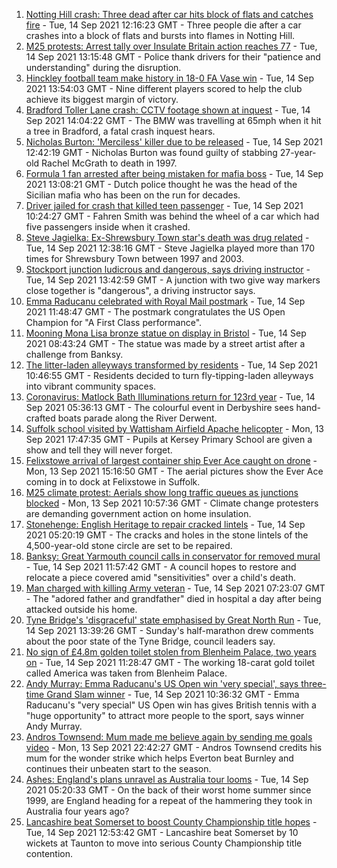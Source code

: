 1. [Notting Hill crash: Three dead after car hits block of flats and catches fire](https://www.bbc.co.uk/news/uk-england-london-58555703?at_medium=RSS&at_campaign=KARANGA) - Tue, 14 Sep 2021 12:16:23 GMT - Three people die after a car crashes into a block of flats and bursts into flames in Notting Hill.
2. [M25 protests: Arrest tally over Insulate Britain action reaches 77](https://www.bbc.co.uk/news/uk-england-beds-bucks-herts-58558355?at_medium=RSS&at_campaign=KARANGA) - Tue, 14 Sep 2021 13:15:48 GMT - Police thank drivers for their "patience and understanding" during the disruption.
3. [Hinckley football team make history in 18-0 FA Vase win](https://www.bbc.co.uk/news/uk-england-leicestershire-58555114?at_medium=RSS&at_campaign=KARANGA) - Tue, 14 Sep 2021 13:54:03 GMT - Nine different players scored to help the club achieve its biggest margin of victory.
4. [Bradford Toller Lane crash: CCTV footage shown at inquest](https://www.bbc.co.uk/news/uk-england-leeds-58550815?at_medium=RSS&at_campaign=KARANGA) - Tue, 14 Sep 2021 14:04:22 GMT - The BMW was travelling at 65mph when it hit a tree in Bradford, a fatal crash inquest hears.
5. [Nicholas Burton: 'Merciless' killer due to be released](https://www.bbc.co.uk/news/uk-england-merseyside-58558386?at_medium=RSS&at_campaign=KARANGA) - Tue, 14 Sep 2021 12:42:19 GMT - Nicholas Burton was found guilty of stabbing 27-year-old Rachel McGrath to death in 1997.
6. [Formula 1 fan arrested after being mistaken for mafia boss](https://www.bbc.co.uk/news/uk-england-merseyside-58559255?at_medium=RSS&at_campaign=KARANGA) - Tue, 14 Sep 2021 13:08:21 GMT - Dutch police thought he was the head of the Sicilian mafia who has been on the run for decades.
7. [Driver jailed for crash that killed teen passenger](https://www.bbc.co.uk/news/uk-england-kent-58557717?at_medium=RSS&at_campaign=KARANGA) - Tue, 14 Sep 2021 10:24:27 GMT - Fahren Smith was behind the wheel of a car which had five passengers inside when it crashed.
8. [Steve Jagielka: Ex-Shrewsbury Town star's death was drug related](https://www.bbc.co.uk/news/uk-england-shropshire-58557294?at_medium=RSS&at_campaign=KARANGA) - Tue, 14 Sep 2021 12:38:16 GMT - Steve Jagielka played more than 170 times for Shrewsbury Town between 1997 and 2003.
9. [Stockport junction ludicrous and dangerous, says driving instructor](https://www.bbc.co.uk/news/uk-england-manchester-58559518?at_medium=RSS&at_campaign=KARANGA) - Tue, 14 Sep 2021 13:42:59 GMT - A junction with two give way markers close together is "dangerous", a driving instructor says.
10. [Emma Raducanu celebrated with Royal Mail postmark](https://www.bbc.co.uk/news/uk-england-london-58559485?at_medium=RSS&at_campaign=KARANGA) - Tue, 14 Sep 2021 11:48:47 GMT - The postmark congratulates the US Open Champion for "A First Class performance".
11. [Mooning Mona Lisa bronze statue on display in Bristol](https://www.bbc.co.uk/news/uk-england-bristol-58552412?at_medium=RSS&at_campaign=KARANGA) - Tue, 14 Sep 2021 08:43:24 GMT - The statue was made by a street artist after a challenge from Banksy.
12. [The litter-laden alleyways transformed by residents](https://www.bbc.co.uk/news/uk-england-tees-58559600?at_medium=RSS&at_campaign=KARANGA) - Tue, 14 Sep 2021 10:46:55 GMT - Residents decided to turn fly-tipping-laden alleyways into vibrant community spaces.
13. [Coronavirus: Matlock Bath Illuminations return for 123rd year](https://www.bbc.co.uk/news/uk-england-derbyshire-58552659?at_medium=RSS&at_campaign=KARANGA) - Tue, 14 Sep 2021 05:36:13 GMT - The colourful event in Derbyshire sees hand-crafted boats parade along the River Derwent.
14. [Suffolk school visited by Wattisham Airfield Apache helicopter](https://www.bbc.co.uk/news/uk-england-suffolk-58552257?at_medium=RSS&at_campaign=KARANGA) - Mon, 13 Sep 2021 17:47:35 GMT - Pupils at Kersey Primary School are given a show and tell they will never forget.
15. [Felixstowe arrival of largest container ship Ever Ace caught on drone](https://www.bbc.co.uk/news/uk-england-suffolk-58550645?at_medium=RSS&at_campaign=KARANGA) - Mon, 13 Sep 2021 15:16:50 GMT - The aerial pictures show the Ever Ace coming in to dock at Felixstowe in Suffolk.
16. [M25 climate protest: Aerials show long traffic queues as junctions blocked](https://www.bbc.co.uk/news/uk-58544189?at_medium=RSS&at_campaign=KARANGA) - Mon, 13 Sep 2021 10:57:36 GMT - Climate change protesters are demanding government action on home insulation.
17. [Stonehenge: English Heritage to repair cracked lintels](https://www.bbc.co.uk/news/uk-england-wiltshire-58547463?at_medium=RSS&at_campaign=KARANGA) - Tue, 14 Sep 2021 05:20:19 GMT - The cracks and holes in the stone lintels of the 4,500-year-old stone circle are set to be repaired.
18. [Banksy: Great Yarmouth council calls in conservator for removed mural](https://www.bbc.co.uk/news/uk-england-norfolk-58556474?at_medium=RSS&at_campaign=KARANGA) - Tue, 14 Sep 2021 11:57:42 GMT - A council hopes to restore and relocate a piece covered amid "sensitivities" over a child's death.
19. [Man charged with killing Army veteran](https://www.bbc.co.uk/news/uk-england-lancashire-58555723?at_medium=RSS&at_campaign=KARANGA) - Tue, 14 Sep 2021 07:23:07 GMT - The "adored father and grandfather" died in hospital a day after being attacked outside his home.
20. [Tyne Bridge's 'disgraceful' state emphasised by Great North Run](https://www.bbc.co.uk/news/uk-england-tyne-58557526?at_medium=RSS&at_campaign=KARANGA) - Tue, 14 Sep 2021 13:39:26 GMT - Sunday's half-marathon drew comments about the poor state of the Tyne Bridge, council leaders say.
21. [No sign of £4.8m golden toilet stolen from Blenheim Palace, two years on](https://www.bbc.co.uk/news/uk-england-oxfordshire-58529069?at_medium=RSS&at_campaign=KARANGA) - Tue, 14 Sep 2021 11:28:47 GMT - The working 18-carat gold toilet called America was taken from Blenheim Palace.
22. [Andy Murray: Emma Raducanu's US Open win 'very special', says three-time Grand Slam winner](https://www.bbc.co.uk/sport/tennis/58551910?at_medium=RSS&at_campaign=KARANGA) - Tue, 14 Sep 2021 10:36:32 GMT - Emma Raducanu's "very special" US Open win has gives British tennis with a "huge opportunity" to attract more people to the sport, says winner Andy Murray.
23. [Andros Townsend: Mum made me believe again by sending me goals video](https://www.bbc.co.uk/sport/football/58552957?at_medium=RSS&at_campaign=KARANGA) - Mon, 13 Sep 2021 22:42:27 GMT - Andros Townsend credits his mum for the wonder strike which helps Everton beat Burnley and continues their unbeaten start to the season.
24. [Ashes: England's plans unravel as Australia tour looms](https://www.bbc.co.uk/sport/cricket/58544156?at_medium=RSS&at_campaign=KARANGA) - Tue, 14 Sep 2021 05:20:33 GMT - On the back of their worst home summer since 1999, are England heading for a repeat of the hammering they took in Australia four years ago?
25. [Lancashire beat Somerset to boost County Championship title hopes](https://www.bbc.co.uk/sport/cricket/58559114?at_medium=RSS&at_campaign=KARANGA) - Tue, 14 Sep 2021 12:53:42 GMT - Lancashire beat Somerset by 10 wickets at Taunton to move into serious County Championship title contention.
